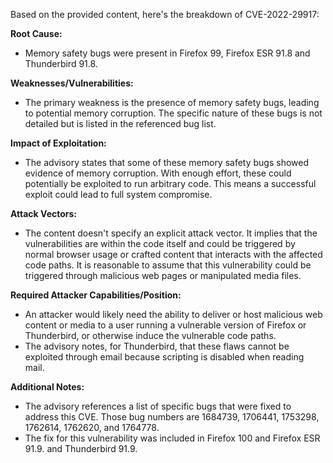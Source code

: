 Based on the provided content, here's the breakdown of CVE-2022-29917:

**Root Cause:**
- Memory safety bugs were present in Firefox 99, Firefox ESR 91.8 and Thunderbird 91.8.

**Weaknesses/Vulnerabilities:**
- The primary weakness is the presence of memory safety bugs, leading to potential memory corruption. The specific nature of these bugs is not detailed but is listed in the referenced bug list.

**Impact of Exploitation:**
- The advisory states that some of these memory safety bugs showed evidence of memory corruption. With enough effort, these could potentially be exploited to run arbitrary code. This means a successful exploit could lead to full system compromise.

**Attack Vectors:**
- The content doesn't specify an explicit attack vector. It implies that the vulnerabilities are within the code itself and could be triggered by normal browser usage or crafted content that interacts with the affected code paths. It is reasonable to assume that this vulnerability could be triggered through malicious web pages or manipulated media files.

**Required Attacker Capabilities/Position:**
- An attacker would likely need the ability to deliver or host malicious web content or media to a user running a vulnerable version of Firefox or Thunderbird, or otherwise induce the vulnerable code paths.
- The advisory notes, for Thunderbird, that these flaws cannot be exploited through email because scripting is disabled when reading mail.

**Additional Notes:**
- The advisory references a list of specific bugs that were fixed to address this CVE. Those bug numbers are 1684739, 1706441, 1753298, 1762614, 1762620, and 1764778.
- The fix for this vulnerability was included in Firefox 100 and Firefox ESR 91.9. and Thunderbird 91.9.